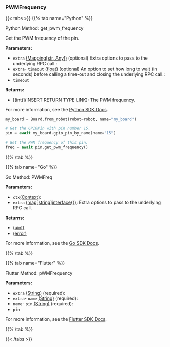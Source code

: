 ### PWMFrequency

\{\{< tabs >}}
\{\{% tab name="Python" %}\}

Python Method: get_pwm_frequency

Get the PWM frequency of the pin.

**Parameters:**

- `extra` [(Mapping[str, Any])](<INSERT PARAM TYPE LINK>) (optional) Extra options to pass to the underlying RPC call.:
- `extra`- `timeout` [(float)](<INSERT PARAM TYPE LINK>) (optional) An option to set how long to wait (in seconds) before calling a time-out and closing the underlying RPC call.:
- `timeout`

**Returns:**

- [(int)](INSERT RETURN TYPE LINK): The PWM frequency.

For more information, see the [Python SDK Docs](https://python.viam.dev/autoapi/viam/components/board/client/index.html#viam.components.board.client.GPIOPinClient.get_pwm_frequency).

``` python {class="line-numbers linkable-line-numbers"}
my_board = Board.from_robot(robot=robot, name="my_board")

# Get the GPIOPin with pin number 15.
pin = await my_board.gpio_pin_by_name(name="15")

# Get the PWM frequency of this pin.
freq = await pin.get_pwm_frequency()

```

\{\{% /tab %}}

\{\{% tab name="Go" %\}\}

Go Method: PWMFreq

**Parameters:**

- `ctx`[(Context)](https://pkg.go.dev/context#ctx):
- `extra` [(map[string]interface\{\})](https://go.dev/blog/maps): Extra options to pass to the underlying RPC call.

**Returns:**

- [(uint)](<INSERT PARAM TYPE LINK>)
- [(error)](<INSERT PARAM TYPE LINK>)

For more information, see the [Go SDK Docs](https://pkg.go.dev/go.viam.com/rdk/components/board#GPIOPin).

\{\{% /tab %}}

\{\{% tab name="Flutter" %}\}

Flutter Method: pWMFrequency

**Parameters:**

- `extra` [(String)](https://api.flutter.dev/flutter/dart-core/String-class.html) (required):
- `extra`- `name` [(String)](https://api.flutter.dev/flutter/dart-core/String-class.html) (required):
- `name`- `pin` [(String)](https://api.flutter.dev/flutter/dart-core/String-class.html) (required):
- `pin`

For more information, see the [Flutter SDK Docs](https://flutter.viam.dev/viam_protos.component.board/BoardServiceClient/pWMFrequency.html).

\{\{% /tab %}}

\{\{< /tabs >}}

